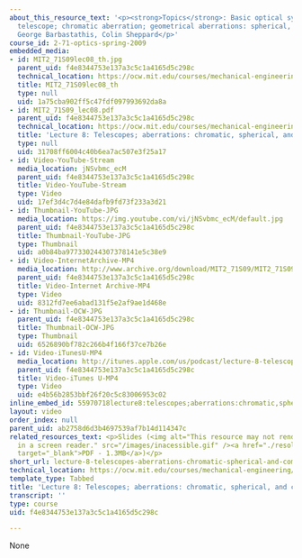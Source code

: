 ```yaml
---
about_this_resource_text: '<p><strong>Topics</strong>: Basic optical systems (cont.):
  telescope; chromatic aberration; geometrical aberrations: spherical, coma.</p> <p><strong>Instructors</strong>:
  George Barbastathis, Colin Sheppard</p>'
course_id: 2-71-optics-spring-2009
embedded_media:
- id: MIT2_71S09lec08_th.jpg
  parent_uid: f4e8344753e137a3c5c1a4165d5c298c
  technical_location: https://ocw.mit.edu/courses/mechanical-engineering/2-71-optics-spring-2009/video-lectures/lecture-8-telescopes-aberrations-chromatic-spherical-and-coma/MIT2_71S09lec08_th.jpg
  title: MIT2_71S09lec08_th
  type: null
  uid: 1a75cba902ff5c47fdf097993692da8a
- id: MIT2_71S09_lec08.pdf
  parent_uid: f4e8344753e137a3c5c1a4165d5c298c
  technical_location: https://ocw.mit.edu/courses/mechanical-engineering/2-71-optics-spring-2009/video-lectures/lecture-8-telescopes-aberrations-chromatic-spherical-and-coma/MIT2_71S09_lec08.pdf
  title: 'Lecture 8: Telescopes; aberrations: chromatic, spherical, and coma'
  type: null
  uid: 31708ff6004c40b6ea7ac507e3f25a17
- id: Video-YouTube-Stream
  media_location: jNSvbmc_ecM
  parent_uid: f4e8344753e137a3c5c1a4165d5c298c
  title: Video-YouTube-Stream
  type: Video
  uid: 17ef3d4c7d4e84dafb9fd73f233a3d21
- id: Thumbnail-YouTube-JPG
  media_location: https://img.youtube.com/vi/jNSvbmc_ecM/default.jpg
  parent_uid: f4e8344753e137a3c5c1a4165d5c298c
  title: Thumbnail-YouTube-JPG
  type: Thumbnail
  uid: a0b84ba977330244307378141e5c38e9
- id: Video-InternetArchive-MP4
  media_location: http://www.archive.org/download/MIT2_71S09/MIT2_71S09lec08_300k.mp4
  parent_uid: f4e8344753e137a3c5c1a4165d5c298c
  title: Video-Internet Archive-MP4
  type: Video
  uid: 8312fd7ee6abad131f5e2af9ae1d468e
- id: Thumbnail-OCW-JPG
  parent_uid: f4e8344753e137a3c5c1a4165d5c298c
  title: Thumbnail-OCW-JPG
  type: Thumbnail
  uid: 6526890bf782c266b4f166f37ce7b26e
- id: Video-iTunesU-MP4
  media_location: http://itunes.apple.com/us/podcast/lecture-8-telescopes-aberrations/id458340461?i=96552937
  parent_uid: f4e8344753e137a3c5c1a4165d5c298c
  title: Video-iTunes U-MP4
  type: Video
  uid: e4b56b2853bbf26f20c5c83006953c02
inline_embed_id: 55970718lecture8:telescopes;aberrations:chromatic,spherical,andcoma79138713
layout: video
order_index: null
parent_uid: ab2758d6d3b4697539af7b14d114347c
related_resources_text: <p>Slides (<img alt="This resource may not render correctly
  in a screen reader." src="/images/inacessible.gif" /><a href="./resolveuid/31708ff6004c40b6ea7ac507e3f25a17"
  target="_blank">PDF - 1.3MB</a>)</p>
short_url: lecture-8-telescopes-aberrations-chromatic-spherical-and-coma
technical_location: https://ocw.mit.edu/courses/mechanical-engineering/2-71-optics-spring-2009/video-lectures/lecture-8-telescopes-aberrations-chromatic-spherical-and-coma
template_type: Tabbed
title: 'Lecture 8: Telescopes; aberrations: chromatic, spherical, and coma'
transcript: ''
type: course
uid: f4e8344753e137a3c5c1a4165d5c298c

---
```

None